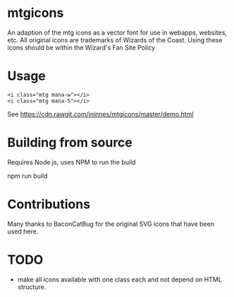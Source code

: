 # mtgicons

An adaption of the mtg icons as a vector font for use in webapps, websites, etc. All original icons are trademarks of Wizards of the Coast. Using these icons should be within the Wizard's Fan Site Policy <link>

# Usage

	<i class="mtg mana-w"></i>
	<i class="mtg mana-5"></i>
  <i class="mtg mana-snow"></i>
  <i class="mtg hybrid-2g"></i>
  <i class="mtg tap"></i>

See https://cdn.rawgit.com/jninnes/mtgicons/master/demo.html

# Building from source

Requires Node.js, uses NPM to run the build

  npm run build

# Contributions

Many thanks to BaconCatBug for the original SVG icons that have been used here.




# TODO

- make all icons available with one class each and not depend on HTML structure.
